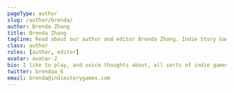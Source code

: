 ```yaml
---
pageType: author
slug: /author/brenda/
author: Brenda Zhang
title: Brenda Zhang
tagline: Read about our author and editor Brenda Zhang. Indie Story Games is an indie gaming website focused on games with stories to tell and the developers behind them.
class: author
roles: [author, editor]
avatar: avatar-2
bio: I like to play, and voice thoughts about, all sorts of indie games, but have an inclination towards anything with really beautiful and detailed pixel or 2D art, smooth mechanics, and a really good story. I mainly play on my Nintendo Switch and my Mac (yes, really). If I'm not gaming and writing, I'm probably playing guitar, reading a psychology book, or coding up yet another web app.
twitter: brendaa_6
email: brenda@indiestorygames.com
---
```

